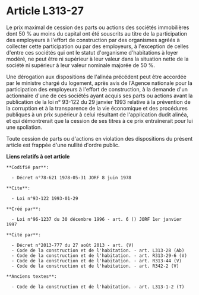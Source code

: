 # Article L313-27

Le prix maximal de cession des parts ou actions des sociétés immobilières dont 50 % au moins du capital ont été souscrits au
titre de la participation des employeurs à l'effort de construction par des organismes agréés à collecter cette participation
ou par des employeurs, à l'exception de celles d'entre ces sociétés qui ont le statut d'organisme d'habitations à loyer
modéré, ne peut être ni supérieur à leur valeur dans la situation nette de la société ni supérieur à leur valeur nominale
majorée de 50 %.

Une dérogation aux dispositions de l'alinéa précédent peut être accordée par le ministre chargé du logement, après avis de
l'Agence nationale pour la participation des employeurs à l'effort de construction, à la demande d'un actionnaire d'une de
ces sociétés ayant acquis ses parts ou actions avant la publication de la loi n° 93-122 du 29 janvier 1993 relative à la
prévention de la corruption et à la transparence de la vie économique et des procédures publiques à un prix supérieur à celui
résultant de l'application dudit alinéa, et qui démontrerait que la cession de ses titres à ce prix entraînerait pour lui une
spoliation.

Toute cession de parts ou d'actions en violation des dispositions du présent article est frappée d'une nullité d'ordre
public.

**Liens relatifs à cet article**

	**Codifié par**:

	  - Décret n°78-621 1978-05-31 JORF 8 juin 1978

	**Cite**:

	  - Loi n°93-122 1993-01-29

	**Créé par**:

	  - Loi n°96-1237 du 30 décembre 1996 - art. 6 () JORF 1er janvier 1997

	**Cité par**:

	  - Décret n°2013-777 du 27 août 2013 - art. (V)
	  - Code de la construction et de l'habitation. - art. L313-28 (Ab)
	  - Code de la construction et de l'habitation. - art. R313-29-6 (V)
	  - Code de la construction et de l'habitation. - art. R313-44 (V)
	  - Code de la construction et de l'habitation. - art. R342-2 (V)

	**Anciens textes**:

	  - Code de la construction et de l'habitation. - art. L313-1-2 (T)
